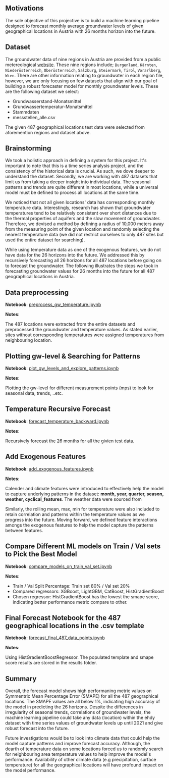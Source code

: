 ## Motivations

The sole objective of this projective is to build a machine learning pipeline designed to forecast monthly average groundwater levels of given geographical locations in Austria with 26 months horizon into the future.

## Dataset

The groundwater data of nine regions in Austria are provided from a public metereological [website](https://ehyd.gv.at/#). These nine regions include; `Burgenland`, `Kärnten`, `Niederösterreich`, `Oberösterreich`, `Salzburg`, `Steiermark`, `Tirol`, `Vorarlberg`, `Wien`. There are other information relating to groundwater in each region file, however, we are only focusing on few datasets that align with our goal of building a robust forecaster model for monthly groundwater levels. These are the following dataset we select:

- Grundwasserstand-Monatsmittel
- Grundwassertemperatur-Monatsmittel
- Stammdaten
- messstellen_alle.csv

The given 487 geographical locations test data were selected from aforemention regions and dataset above.

## Brainstorming

We took a holistic approach in defining a system for this project. It's important to note that this is a time series analysis project, and the consistency of the historical data is crucial. As such, we dove deeper to understand the dataset. Secondly, we are working with 487 datasets that limit us from taking a deeper insight into individual data. The seasonal patterns and trends are quite different in most locations, while a universal model must be defined to process all locations at the same time.

We noticed that not all given locations' data has corresponding monthly temperature data. Interestingly, research has shown that groundwater temperatures tend to be relatively consistent over short distances due to the thermal properties of aquifers and the slow movement of groundwater. Therefore, we devised a method by defining a radius of 10,000 meters away from the measuring point of the given location and randomly selecting the nearest temperature data (we did not restrict ourselves to only 487 sites but used the entire dataset for searching).

While using temperature data as one of the exogenous features, we do not have data for the 26 horizons into the future. We addressed this by recursively forecasting all 26 horizons for all 487 locations before going on to forecast the groundwater. The following illustrates the steps we took in forecasting groundwater values for 26 months into the future for all 487 geographical locations in Austria.

## Data preprocessing

**Notebook**: [preprocess_gw_temperature.ipynb](preprocess_gw_temperature.ipynb)

**Notes**:

The 487 locations were extracted from the entire datasets and preprocessed the groundwater and temperature values. As stated earlier, sites without corresponding temperatures were assigned temperatures from neighbouring location.

## Plotting gw-level & Searching for Patterns

**Notebook**: [plot_gw_levels_and_explore_patterns.ipynb](plot_gw_levels_and_explore_patterns.ipynb)

**Notes**:

Plotting the gw-level for different measurement points (mps) to look for seasonal data, trends, ..etc.

## Temperature Recursive Forecast

**Notebook**: [forecast_temperature_backward.ipynb](forecast_temperature_backward.ipynb)

**Notes**:

Recursively forecast the 26 months for all the givien test data.

## Add Exogenous Features

**Notebook**: [add_exogenous_features.ipynb](add_exogenous_features.ipynb)

**Notes**:

Calender and climate features were introduced to effectively help the model to capture underlying patterns in the dataset: **month, year, quarter, season, weather, cyclical_features**. The weather data were sourced from

Similarly, the rolling mean, max, min for temperature were also included to retain correlation and patterns within the temperature values as we progress into the future. Moving forward, we defined feature interactions amongs the exogenous features to help the model capture the patterns between features.

## Compare Different ML models on Train / Val sets to Pick the Best Model

**Notebook**: [compare_models_on_train_val_set.ipynb](compare_models_on_train_val_set.ipynb)

**Notes**:

- Train / Val Split Percentage: Train set 80% / Val set 20%
- Compared regressors: XGBoost, LightGBM, CatBoost, HistGradientBoost
- Chosen regressor: HistGradientBoost has the lowest the smape score, indicating better performance metric compare to other.

## Final Forecast Notebook for the 487 geographical locations in the .csv template

**Notebook**: [forecast_final_487_data_points.ipynb](forecast_final_487_data_points.ipynb)

**Notes**:

Using HistGradientBoostRegressor. The populated template and smape score results are stored in the results folder.

## Summary

Overall, the forecast model shows high performaning metric values on Symmentric Mean Percentage Error (SMAPE) for all the 487 geographical locations. The SMAPE values are all below 1%, indicating high accuracy of the model in predicting the 26 horizons. Despite the differences in irregularity of seasonal trends, correlations of groundwater levels, the machine learning pipeline could take any data (location) within the ehdy dataset with time series values of groundwater levels up until 2021 and give robust forecast into the future.

Future investigations would be to look into climate data that could help the model capture patterns and improve forecast accuracy. Although, the dearth of temperature data on some locations forced us to randomly search for neighbouring area temperature values to help improve the model's performance. Availability of other climate data (e.g precipitation, surface temperature) for all the geographical locations will have profound impact on the model performance.
